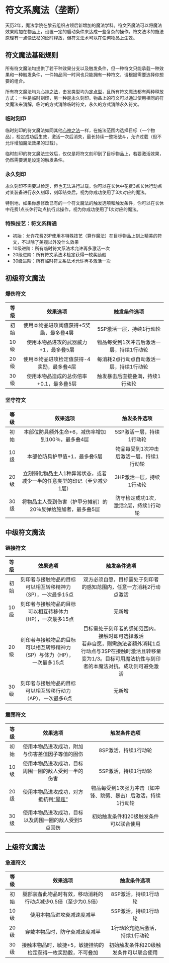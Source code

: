 # 符文系魔法（垄断）

天历2年，魔法学院在黎云组织占领后新增加的魔法学科。符文系魔法可以将魔法效果附加在物品上，设置一定的启动条件来达成一些复杂的操作。符文法术的施法原理有一点像法杖的延时释放，但符文法术可以在任何物品上生效。

## 符文魔法基础规则

所有符文魔法均提供了若干种效果分支以及触发条件，但一种符文只能承载一种效果和一种触发条件，一件物品同一时间也只能拥有一种符文，请根据需要选择你想要的组合。

所有符文魔法均为<a href="/rules/V4.x rules/8·magic/#心神之法" target="_blank">心神之法</a>，击发类型均为<a href="/rules/V4.x rules/8·magic/#魔法的击发类型" target="_blank">定点型</a>，且所有符文魔法都有两种释放方式：一种是临时刻印，另一种是永久刻印。物品上的符文可以通过使用相同的符文魔法来消解，临时的方式消除临时符文，永久的方式消除永久符文。

### 临时刻印

临时刻印的符文魔法如同其他<a href="/rules/V4.x rules/8·magic/#心神之法" target="_blank">心神之法</a>一样，在施法范围内选择目标（一个物品），检定成功后生效，激活一次后消失，最长持续一整场战斗，允许过载（但不允许增加魔法效果的过载）。

临时刻印的符文魔法生效后，仅仅是将符文刻印到了目标物品上，若要激活效果，仍然需要满足设定的触发条件。

### 永久刻印

永久刻印不需要过检定，但也无法进行过载。你可以在长休中花费3点长休行动点对某装备进行永久刻印，刻印结束后，视为你成功使用了3次对应的魔法。

特别地，如果你想修改已有的一个符文魔法的触发选项和触发条件，你可以在长休中花费1点长休行动点执行此操作，视为你成功使用了1次对应的魔法。

### 特殊技艺：符文系精通

* 初始：允许花费2SP使用本特殊技艺（算作魔法）在目标物品上刻上精美的符文，不过除了美观以外没什么效果
* 10级进阶：所有临时符文系法术允许再多激活一次
* 20级进阶：所有符文系法术检定获得一枚奖励骰
* 30级进阶：所有临时符文系法术允许再多激活一次

## 初级符文魔法

### 爆伤符文

等级|效果选项|触发条件选项
:--:|:--:|:--:
初始|使用本物品进攻阈值获得+5奖励，最多叠4层|5SP激活一层，持续1行动轮
10级|使用本物品进攻的武器威力+1，最多叠5层|物品每受到1次冲击后激活一层，持续1行动轮
20级|使用本物品进攻检定值获得-4奖励，最多叠4层|每消耗2点行动点自动激活一层，持续1行动轮
30级|使用本物品造成的总伤倍率+0.1，最多叠5层|触发暴击后直接叠满，持续1行动轮

### 坚守符文

等级|效果选项|触发条件选项
:--:|:--:|:--:
初始|本部位防具额外生命+6，减伤率增加到100％，最多叠4层|5SP激活一层，持续1行动轮
10级|本部位防具护甲值+1，最多叠5层|物品每受到1次冲击后激活一层，持续1行动轮
20级|立刻弱化物品主人1种异常状态，或者减少一半的任意类型的印记（至少减少1层）|3HP激活一层，持续1行动轮
30级|将物品主人受到伤害（护甲分摊前）的20％反弹给施加者，最多叠5层|防守检定成功1次，激活2层，持续1行动轮

## 中级符文魔法

### 链接符文

等级|效果选项|触发条件选项
:--:|:--:|:--:
初始|刻印者与接触物品的目标可以相互转移精神力（SP），一次最多15点|双方必须自愿，目标需处于刻印者的感知范围内，任意一方消耗2行动点激活
10级|刻印者与接触物品的目标可以相互转移体力（HP），一次最多15点|无新增
20级|刻印者与接触物品的目标可以相互转移精神力（SP）与体力（HP），一次最多15点|目标需处于刻印者的感知范围内，接触时即可选择激活<br>若非自愿，则需施法者额外消耗1点行动点与3SP在接触时激活且转移量变为1/3。目标可用魔法抗性与刻印者的本魔法对抗，成功则可避免激活
30级|刻印者与接触物品的目标可以相互转移行动力（AP），一次最多6点|无新增

### 震荡符文

等级|效果选项|触发条件选项
:--:|:--:|:--:
初始|使用本物品进攻成功，附加与伤害差值因子等值的固伤|8SP激活，持续1行动轮
10级|使用本物品进攻成功，目标周围一圈的敌人受到一半的伤害|5SP激活，持续1行动轮
20级|使用本物品进攻成功，对方抵抗判<a href="../../../status/normal/#晕眩" target="_blank">“晕眩”</a>|物品每受到1次强力冲击（如冲锋、跳劈、暴击）后激活，持续1行动轮
30级|使用本物品进攻成功，目标以及周围一圈的敌人受到5点固伤|初始触发条件和20级触发条件可以联合使用

## 上级符文魔法

### 急速符文

等级|效果选项|触发条件选项
:--:|:--:|:--:
初始|腿部装备此物品时有效，移动消耗的行动点减少0.5倍（至少为0.5倍）|8SP激活，持续1行动轮
10级|使用本物品进攻衰减速度减半|5SP激活，持续1行动轮
20级|穿戴本物品时，防守衰减速度减半|1行动轮充能后激活，持续1行动轮
30级|接触本物品时，敏捷+5，敏捷挂钩的检定获得一枚奖励骰，不可叠加|初始触发条件和20级触发条件可以联合使用
